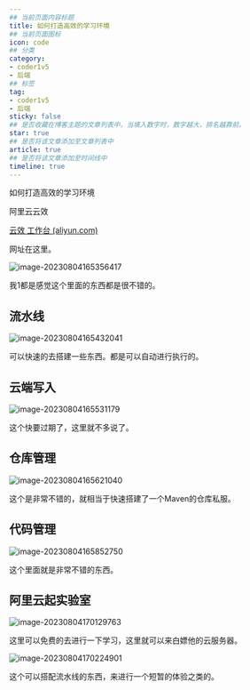 ```yaml
---
## 当前页面内容标题
title: 如何打造高效的学习环境
## 当前页面图标
icon: code
## 分类
category:
- coder1v5
- 后端
## 标签
tag:
- coder1v5
- 后端
sticky: false
## 是否收藏在博客主题的文章列表中，当填入数字时，数字越大，排名越靠前。
star: true
## 是否将该文章添加至文章列表中
article: true
## 是否将该文章添加至时间线中
timeline: true
---
```



如何打造高效的学习环境

阿里云云效

[云效 工作台 (aliyun.com)](https://devops.aliyun.com/workbench?spm=5176.168087.J_5253785160.3.913757a3AxPg5l)

网址在这里。

![image-20230804165356417](https://xiaou-1305448902.cos.ap-nanjing.myqcloud.com/img/202308041654603.png)

我1都是感觉这个里面的东西都是很不错的。

## 流水线

![image-20230804165432041](https://xiaou-1305448902.cos.ap-nanjing.myqcloud.com/img/202308041654141.png)

可以快速的去搭建一些东西。都是可以自动进行执行的。

## 云端写入

![image-20230804165531179](https://xiaou-1305448902.cos.ap-nanjing.myqcloud.com/img/202308041655358.png)

这个快要过期了，这里就不多说了。

## 仓库管理

![image-20230804165621040](https://xiaou-1305448902.cos.ap-nanjing.myqcloud.com/img/202308041656139.png)

这个是非常不错的，就相当于快速搭建了一个Maven的仓库私服。

## 代码管理

![image-20230804165852750](https://xiaou-1305448902.cos.ap-nanjing.myqcloud.com/img/202308041658889.png)

这个里面就是非常不错的东西。

## 阿里云起实验室

![image-20230804170129763](https://xiaou-1305448902.cos.ap-nanjing.myqcloud.com/img/202308041701962.png)

这里可以免费的去进行一下学习，这里就可以来白嫖他的云服务器。

![image-20230804170224901](https://xiaou-1305448902.cos.ap-nanjing.myqcloud.com/img/202308041702052.png)

这个可以搭配流水线的东西，来进行一个短暂的体验之类的。


